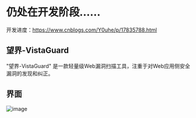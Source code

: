 # 仍处在开发阶段……
开发进度：https://www.cnblogs.com/Y0uhe/p/17835788.html

## 望界-VistaGuard
"望界-VistaGuard" 是一款轻量级Web漏洞扫描工具，注重于对Web应用侧安全漏洞的发现和纠正。

## 界面
![image](https://github.com/X1aoYo/VistaGuard/assets/79533751/7ab3d7a0-7b16-4d09-a329-69963e6b0829)


